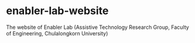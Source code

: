 # enabler-lab-website
The website of Enabler Lab (Assistive Technology Research Group, Faculty of Engineering, Chulalongkorn University)
